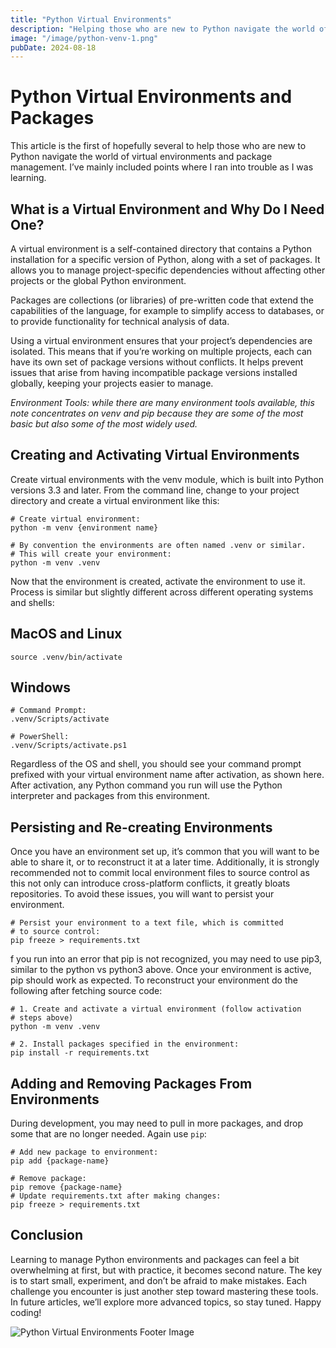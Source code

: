 ```yaml
---
title: "Python Virtual Environments"
description: "Helping those who are new to Python navigate the world of virtual environments and package management.  I've mainly included points where I ran into trouble as I was learning."
image: "/image/python-venv-1.png"
pubDate: 2024-08-18
---
```


# Python Virtual Environments and Packages
This article is the first of hopefully several to help those who are new to Python navigate the world of virtual environments and package management. I’ve mainly included points where I ran into trouble as I was learning.

## What is a Virtual Environment and Why Do I Need One?
A virtual environment is a self-contained directory that contains a Python installation for a specific version of Python, along with a set of packages. It allows you to manage project-specific dependencies without affecting other projects or the global Python environment.

Packages are collections (or libraries) of pre-written code that extend the capabilities of the language, for example to simplify access to databases, or to provide functionality for technical analysis of data.

Using a virtual environment ensures that your project’s dependencies are isolated. This means that if you’re working on multiple projects, each can have its own set of package versions without conflicts. It helps prevent issues that arise from having incompatible package versions installed globally, keeping your projects easier to manage.

*Environment Tools: while there are many environment tools available, this note concentrates on venv and pip because they are some of the most basic but also some of the most widely used.*

## Creating and Activating Virtual Environments
Create virtual environments with the venv module, which is built into Python versions 3.3 and later. From the command line, change to your project directory and create a virtual environment like this:

```shell
# Create virtual environment:
python -m venv {environment name}

# By convention the environments are often named .venv or similar.
# This will create your environment:
python -m venv .venv
```

Now that the environment is created, activate the environment to use it. Process is similar but slightly different across different operating systems and shells:

## MacOS and Linux
```shell
source .venv/bin/activate
```

## Windows
```shell
# Command Prompt:
.venv/Scripts/activate

# PowerShell:
.venv/Scripts/activate.ps1
```

Regardless of the OS and shell, you should see your command prompt prefixed with your virtual environment name after activation, as shown here. After activation, any Python command you run will use the Python interpreter and packages from this environment.

## Persisting and Re-creating Environments
Once you have an environment set up, it’s common that you will want to be able to share it, or to reconstruct it at a later time. Additionally, it is strongly recommended not to commit local environment files to source control as this not only can introduce cross-platform conflicts, it greatly bloats repositories. To avoid these issues, you will want to persist your environment.

```shell
# Persist your environment to a text file, which is committed 
# to source control:
pip freeze > requirements.txt
```

f you run into an error that pip is not recognized, you may need to use pip3, similar to the python vs python3 above. Once your environment is active, pip should work as expected. To reconstruct your environment do the following after fetching source code:

```shell
# 1. Create and activate a virtual environment (follow activation 
# steps above)
python -m venv .venv

# 2. Install packages specified in the environment:
pip install -r requirements.txt
```

## Adding and Removing Packages From Environments
During development, you may need to pull in more packages, and drop some that are no longer needed. Again use `pip`:

```shell
# Add new package to environment:
pip add {package-name}

# Remove package:
pip remove {package-name}
# Update requirements.txt after making changes:
pip freeze > requirements.txt
```

## Conclusion
Learning to manage Python environments and packages can feel a bit overwhelming at first, but with practice, it becomes second nature. The key is to start small, experiment, and don’t be afraid to make mistakes. Each challenge you encounter is just another step toward mastering these tools. In future articles, we’ll explore more advanced topics, so stay tuned. Happy coding!

![Python Virtual Environments Footer Image](/image/python-venv-2.png)